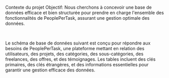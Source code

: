 Contexte du projet
Objectif: Nous cherchons à concevoir une base de données efficace et bien structurée pour prendre en charge l'ensemble des fonctionnalités de PeoplePerTask, assurant une gestion optimale des données.

​

Le schéma de base de données suivant est conçu pour répondre aux besoins de PeoplePerTask, une plateforme mettant en relation des utilisateurs, des projets, des catégories, des sous-catégories, des freelances, des offres, et des témoignages. Les tables incluent des clés primaires, des clés étrangères, et des informations essentielles pour garantir une gestion efficace des données.
